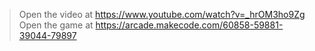 > Open the video at https://www.youtube.com/watch?v=_hrOM3ho9Zg  
> Open the game at https://arcade.makecode.com/60858-59881-39044-79897
